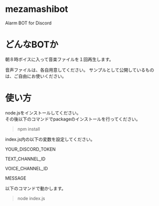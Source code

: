 # mezamashibot
Alarm BOT for Discord

# どんなBOTか

朝８時ボイスに入って音楽ファイルを１回再生します。


音声ファイルは、各自用意してください。 サンプルとして公開しているものは、ご自由にお使いください。

# 使い方

node.jsをインストールしてください。  
その後以下のコマンドでpackageのインストールを行ってください。
> npm install

index.js内の以下の変数を設定してください。

YOUR_DISCORD_TOKEN  

TEXT_CHANNEL_ID 

VOICE_CHANNEL_ID 

MESSAGE


以下のコマンドで動かします。

> node index.js